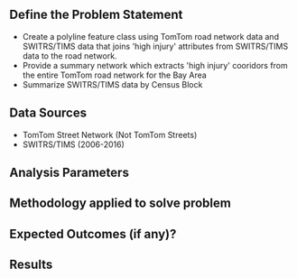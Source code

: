 ## Define the Problem Statement

- Create a polyline feature class using TomTom road network data and SWITRS/TIMS data that joins 'high injury' attributes from SWITRS/TIMS data to the road network. 
- Provide a summary network which extracts 'high injury' cooridors from the entire TomTom road network for the Bay Area
- Summarize SWITRS/TIMS data by Census Block 

## Data Sources

- TomTom Street Network (Not TomTom Streets)
- SWITRS/TIMS (2006-2016) 

## Analysis Parameters



## Methodology applied to solve problem

## Expected Outcomes (if any)?

## Results
